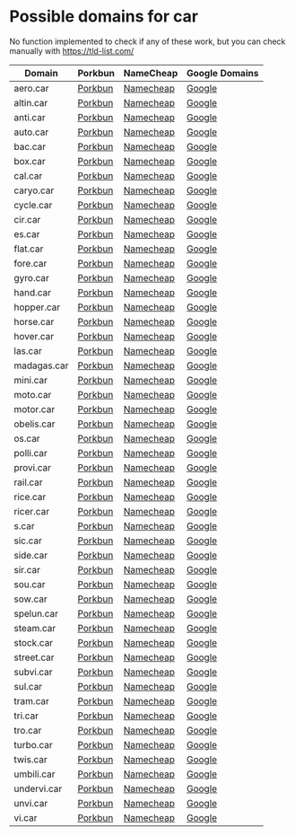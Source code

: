 # Possible domains for car

No function implemented to check if any of these work, but you can check manually with https://tld-list.com/

| Domain | Porkbun | NameCheap | Google Domains |
|---|---|---|---|
| aero.car | [Porkbun](https://porkbun.com/checkout/search?prb=e814663da1&tlds=&idnLanguage=&search=search&q=aero.car) | [Namecheap](https://www.namecheap.com/domains/registration/results/?domain=aero.car) | [Google](https://domains.google.com/registrar/search?searchTerm=aero.car) |
| altin.car | [Porkbun](https://porkbun.com/checkout/search?prb=e814663da1&tlds=&idnLanguage=&search=search&q=altin.car) | [Namecheap](https://www.namecheap.com/domains/registration/results/?domain=altin.car) | [Google](https://domains.google.com/registrar/search?searchTerm=altin.car) |
| anti.car | [Porkbun](https://porkbun.com/checkout/search?prb=e814663da1&tlds=&idnLanguage=&search=search&q=anti.car) | [Namecheap](https://www.namecheap.com/domains/registration/results/?domain=anti.car) | [Google](https://domains.google.com/registrar/search?searchTerm=anti.car) |
| auto.car | [Porkbun](https://porkbun.com/checkout/search?prb=e814663da1&tlds=&idnLanguage=&search=search&q=auto.car) | [Namecheap](https://www.namecheap.com/domains/registration/results/?domain=auto.car) | [Google](https://domains.google.com/registrar/search?searchTerm=auto.car) |
| bac.car | [Porkbun](https://porkbun.com/checkout/search?prb=e814663da1&tlds=&idnLanguage=&search=search&q=bac.car) | [Namecheap](https://www.namecheap.com/domains/registration/results/?domain=bac.car) | [Google](https://domains.google.com/registrar/search?searchTerm=bac.car) |
| box.car | [Porkbun](https://porkbun.com/checkout/search?prb=e814663da1&tlds=&idnLanguage=&search=search&q=box.car) | [Namecheap](https://www.namecheap.com/domains/registration/results/?domain=box.car) | [Google](https://domains.google.com/registrar/search?searchTerm=box.car) |
| cal.car | [Porkbun](https://porkbun.com/checkout/search?prb=e814663da1&tlds=&idnLanguage=&search=search&q=cal.car) | [Namecheap](https://www.namecheap.com/domains/registration/results/?domain=cal.car) | [Google](https://domains.google.com/registrar/search?searchTerm=cal.car) |
| caryo.car | [Porkbun](https://porkbun.com/checkout/search?prb=e814663da1&tlds=&idnLanguage=&search=search&q=caryo.car) | [Namecheap](https://www.namecheap.com/domains/registration/results/?domain=caryo.car) | [Google](https://domains.google.com/registrar/search?searchTerm=caryo.car) |
| cycle.car | [Porkbun](https://porkbun.com/checkout/search?prb=e814663da1&tlds=&idnLanguage=&search=search&q=cycle.car) | [Namecheap](https://www.namecheap.com/domains/registration/results/?domain=cycle.car) | [Google](https://domains.google.com/registrar/search?searchTerm=cycle.car) |
| cir.car | [Porkbun](https://porkbun.com/checkout/search?prb=e814663da1&tlds=&idnLanguage=&search=search&q=cir.car) | [Namecheap](https://www.namecheap.com/domains/registration/results/?domain=cir.car) | [Google](https://domains.google.com/registrar/search?searchTerm=cir.car) |
| es.car | [Porkbun](https://porkbun.com/checkout/search?prb=e814663da1&tlds=&idnLanguage=&search=search&q=es.car) | [Namecheap](https://www.namecheap.com/domains/registration/results/?domain=es.car) | [Google](https://domains.google.com/registrar/search?searchTerm=es.car) |
| flat.car | [Porkbun](https://porkbun.com/checkout/search?prb=e814663da1&tlds=&idnLanguage=&search=search&q=flat.car) | [Namecheap](https://www.namecheap.com/domains/registration/results/?domain=flat.car) | [Google](https://domains.google.com/registrar/search?searchTerm=flat.car) |
| fore.car | [Porkbun](https://porkbun.com/checkout/search?prb=e814663da1&tlds=&idnLanguage=&search=search&q=fore.car) | [Namecheap](https://www.namecheap.com/domains/registration/results/?domain=fore.car) | [Google](https://domains.google.com/registrar/search?searchTerm=fore.car) |
| gyro.car | [Porkbun](https://porkbun.com/checkout/search?prb=e814663da1&tlds=&idnLanguage=&search=search&q=gyro.car) | [Namecheap](https://www.namecheap.com/domains/registration/results/?domain=gyro.car) | [Google](https://domains.google.com/registrar/search?searchTerm=gyro.car) |
| hand.car | [Porkbun](https://porkbun.com/checkout/search?prb=e814663da1&tlds=&idnLanguage=&search=search&q=hand.car) | [Namecheap](https://www.namecheap.com/domains/registration/results/?domain=hand.car) | [Google](https://domains.google.com/registrar/search?searchTerm=hand.car) |
| hopper.car | [Porkbun](https://porkbun.com/checkout/search?prb=e814663da1&tlds=&idnLanguage=&search=search&q=hopper.car) | [Namecheap](https://www.namecheap.com/domains/registration/results/?domain=hopper.car) | [Google](https://domains.google.com/registrar/search?searchTerm=hopper.car) |
| horse.car | [Porkbun](https://porkbun.com/checkout/search?prb=e814663da1&tlds=&idnLanguage=&search=search&q=horse.car) | [Namecheap](https://www.namecheap.com/domains/registration/results/?domain=horse.car) | [Google](https://domains.google.com/registrar/search?searchTerm=horse.car) |
| hover.car | [Porkbun](https://porkbun.com/checkout/search?prb=e814663da1&tlds=&idnLanguage=&search=search&q=hover.car) | [Namecheap](https://www.namecheap.com/domains/registration/results/?domain=hover.car) | [Google](https://domains.google.com/registrar/search?searchTerm=hover.car) |
| las.car | [Porkbun](https://porkbun.com/checkout/search?prb=e814663da1&tlds=&idnLanguage=&search=search&q=las.car) | [Namecheap](https://www.namecheap.com/domains/registration/results/?domain=las.car) | [Google](https://domains.google.com/registrar/search?searchTerm=las.car) |
| madagas.car | [Porkbun](https://porkbun.com/checkout/search?prb=e814663da1&tlds=&idnLanguage=&search=search&q=madagas.car) | [Namecheap](https://www.namecheap.com/domains/registration/results/?domain=madagas.car) | [Google](https://domains.google.com/registrar/search?searchTerm=madagas.car) |
| mini.car | [Porkbun](https://porkbun.com/checkout/search?prb=e814663da1&tlds=&idnLanguage=&search=search&q=mini.car) | [Namecheap](https://www.namecheap.com/domains/registration/results/?domain=mini.car) | [Google](https://domains.google.com/registrar/search?searchTerm=mini.car) |
| moto.car | [Porkbun](https://porkbun.com/checkout/search?prb=e814663da1&tlds=&idnLanguage=&search=search&q=moto.car) | [Namecheap](https://www.namecheap.com/domains/registration/results/?domain=moto.car) | [Google](https://domains.google.com/registrar/search?searchTerm=moto.car) |
| motor.car | [Porkbun](https://porkbun.com/checkout/search?prb=e814663da1&tlds=&idnLanguage=&search=search&q=motor.car) | [Namecheap](https://www.namecheap.com/domains/registration/results/?domain=motor.car) | [Google](https://domains.google.com/registrar/search?searchTerm=motor.car) |
| obelis.car | [Porkbun](https://porkbun.com/checkout/search?prb=e814663da1&tlds=&idnLanguage=&search=search&q=obelis.car) | [Namecheap](https://www.namecheap.com/domains/registration/results/?domain=obelis.car) | [Google](https://domains.google.com/registrar/search?searchTerm=obelis.car) |
| os.car | [Porkbun](https://porkbun.com/checkout/search?prb=e814663da1&tlds=&idnLanguage=&search=search&q=os.car) | [Namecheap](https://www.namecheap.com/domains/registration/results/?domain=os.car) | [Google](https://domains.google.com/registrar/search?searchTerm=os.car) |
| polli.car | [Porkbun](https://porkbun.com/checkout/search?prb=e814663da1&tlds=&idnLanguage=&search=search&q=polli.car) | [Namecheap](https://www.namecheap.com/domains/registration/results/?domain=polli.car) | [Google](https://domains.google.com/registrar/search?searchTerm=polli.car) |
| provi.car | [Porkbun](https://porkbun.com/checkout/search?prb=e814663da1&tlds=&idnLanguage=&search=search&q=provi.car) | [Namecheap](https://www.namecheap.com/domains/registration/results/?domain=provi.car) | [Google](https://domains.google.com/registrar/search?searchTerm=provi.car) |
| rail.car | [Porkbun](https://porkbun.com/checkout/search?prb=e814663da1&tlds=&idnLanguage=&search=search&q=rail.car) | [Namecheap](https://www.namecheap.com/domains/registration/results/?domain=rail.car) | [Google](https://domains.google.com/registrar/search?searchTerm=rail.car) |
| rice.car | [Porkbun](https://porkbun.com/checkout/search?prb=e814663da1&tlds=&idnLanguage=&search=search&q=rice.car) | [Namecheap](https://www.namecheap.com/domains/registration/results/?domain=rice.car) | [Google](https://domains.google.com/registrar/search?searchTerm=rice.car) |
| ricer.car | [Porkbun](https://porkbun.com/checkout/search?prb=e814663da1&tlds=&idnLanguage=&search=search&q=ricer.car) | [Namecheap](https://www.namecheap.com/domains/registration/results/?domain=ricer.car) | [Google](https://domains.google.com/registrar/search?searchTerm=ricer.car) |
| s.car | [Porkbun](https://porkbun.com/checkout/search?prb=e814663da1&tlds=&idnLanguage=&search=search&q=s.car) | [Namecheap](https://www.namecheap.com/domains/registration/results/?domain=s.car) | [Google](https://domains.google.com/registrar/search?searchTerm=s.car) |
| sic.car | [Porkbun](https://porkbun.com/checkout/search?prb=e814663da1&tlds=&idnLanguage=&search=search&q=sic.car) | [Namecheap](https://www.namecheap.com/domains/registration/results/?domain=sic.car) | [Google](https://domains.google.com/registrar/search?searchTerm=sic.car) |
| side.car | [Porkbun](https://porkbun.com/checkout/search?prb=e814663da1&tlds=&idnLanguage=&search=search&q=side.car) | [Namecheap](https://www.namecheap.com/domains/registration/results/?domain=side.car) | [Google](https://domains.google.com/registrar/search?searchTerm=side.car) |
| sir.car | [Porkbun](https://porkbun.com/checkout/search?prb=e814663da1&tlds=&idnLanguage=&search=search&q=sir.car) | [Namecheap](https://www.namecheap.com/domains/registration/results/?domain=sir.car) | [Google](https://domains.google.com/registrar/search?searchTerm=sir.car) |
| sou.car | [Porkbun](https://porkbun.com/checkout/search?prb=e814663da1&tlds=&idnLanguage=&search=search&q=sou.car) | [Namecheap](https://www.namecheap.com/domains/registration/results/?domain=sou.car) | [Google](https://domains.google.com/registrar/search?searchTerm=sou.car) |
| sow.car | [Porkbun](https://porkbun.com/checkout/search?prb=e814663da1&tlds=&idnLanguage=&search=search&q=sow.car) | [Namecheap](https://www.namecheap.com/domains/registration/results/?domain=sow.car) | [Google](https://domains.google.com/registrar/search?searchTerm=sow.car) |
| spelun.car | [Porkbun](https://porkbun.com/checkout/search?prb=e814663da1&tlds=&idnLanguage=&search=search&q=spelun.car) | [Namecheap](https://www.namecheap.com/domains/registration/results/?domain=spelun.car) | [Google](https://domains.google.com/registrar/search?searchTerm=spelun.car) |
| steam.car | [Porkbun](https://porkbun.com/checkout/search?prb=e814663da1&tlds=&idnLanguage=&search=search&q=steam.car) | [Namecheap](https://www.namecheap.com/domains/registration/results/?domain=steam.car) | [Google](https://domains.google.com/registrar/search?searchTerm=steam.car) |
| stock.car | [Porkbun](https://porkbun.com/checkout/search?prb=e814663da1&tlds=&idnLanguage=&search=search&q=stock.car) | [Namecheap](https://www.namecheap.com/domains/registration/results/?domain=stock.car) | [Google](https://domains.google.com/registrar/search?searchTerm=stock.car) |
| street.car | [Porkbun](https://porkbun.com/checkout/search?prb=e814663da1&tlds=&idnLanguage=&search=search&q=street.car) | [Namecheap](https://www.namecheap.com/domains/registration/results/?domain=street.car) | [Google](https://domains.google.com/registrar/search?searchTerm=street.car) |
| subvi.car | [Porkbun](https://porkbun.com/checkout/search?prb=e814663da1&tlds=&idnLanguage=&search=search&q=subvi.car) | [Namecheap](https://www.namecheap.com/domains/registration/results/?domain=subvi.car) | [Google](https://domains.google.com/registrar/search?searchTerm=subvi.car) |
| sul.car | [Porkbun](https://porkbun.com/checkout/search?prb=e814663da1&tlds=&idnLanguage=&search=search&q=sul.car) | [Namecheap](https://www.namecheap.com/domains/registration/results/?domain=sul.car) | [Google](https://domains.google.com/registrar/search?searchTerm=sul.car) |
| tram.car | [Porkbun](https://porkbun.com/checkout/search?prb=e814663da1&tlds=&idnLanguage=&search=search&q=tram.car) | [Namecheap](https://www.namecheap.com/domains/registration/results/?domain=tram.car) | [Google](https://domains.google.com/registrar/search?searchTerm=tram.car) |
| tri.car | [Porkbun](https://porkbun.com/checkout/search?prb=e814663da1&tlds=&idnLanguage=&search=search&q=tri.car) | [Namecheap](https://www.namecheap.com/domains/registration/results/?domain=tri.car) | [Google](https://domains.google.com/registrar/search?searchTerm=tri.car) |
| tro.car | [Porkbun](https://porkbun.com/checkout/search?prb=e814663da1&tlds=&idnLanguage=&search=search&q=tro.car) | [Namecheap](https://www.namecheap.com/domains/registration/results/?domain=tro.car) | [Google](https://domains.google.com/registrar/search?searchTerm=tro.car) |
| turbo.car | [Porkbun](https://porkbun.com/checkout/search?prb=e814663da1&tlds=&idnLanguage=&search=search&q=turbo.car) | [Namecheap](https://www.namecheap.com/domains/registration/results/?domain=turbo.car) | [Google](https://domains.google.com/registrar/search?searchTerm=turbo.car) |
| twis.car | [Porkbun](https://porkbun.com/checkout/search?prb=e814663da1&tlds=&idnLanguage=&search=search&q=twis.car) | [Namecheap](https://www.namecheap.com/domains/registration/results/?domain=twis.car) | [Google](https://domains.google.com/registrar/search?searchTerm=twis.car) |
| umbili.car | [Porkbun](https://porkbun.com/checkout/search?prb=e814663da1&tlds=&idnLanguage=&search=search&q=umbili.car) | [Namecheap](https://www.namecheap.com/domains/registration/results/?domain=umbili.car) | [Google](https://domains.google.com/registrar/search?searchTerm=umbili.car) |
| undervi.car | [Porkbun](https://porkbun.com/checkout/search?prb=e814663da1&tlds=&idnLanguage=&search=search&q=undervi.car) | [Namecheap](https://www.namecheap.com/domains/registration/results/?domain=undervi.car) | [Google](https://domains.google.com/registrar/search?searchTerm=undervi.car) |
| unvi.car | [Porkbun](https://porkbun.com/checkout/search?prb=e814663da1&tlds=&idnLanguage=&search=search&q=unvi.car) | [Namecheap](https://www.namecheap.com/domains/registration/results/?domain=unvi.car) | [Google](https://domains.google.com/registrar/search?searchTerm=unvi.car) |
| vi.car | [Porkbun](https://porkbun.com/checkout/search?prb=e814663da1&tlds=&idnLanguage=&search=search&q=vi.car) | [Namecheap](https://www.namecheap.com/domains/registration/results/?domain=vi.car) | [Google](https://domains.google.com/registrar/search?searchTerm=vi.car) |
